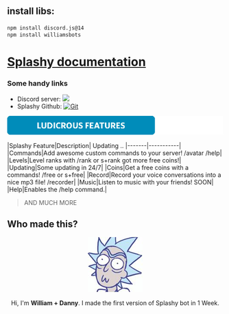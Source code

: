 
## install libs:
```
npm install discord.js@14
npm install williamsbots
```

# [Splashy documentation](soon)

### Some handy links 

* Discord server: [<img src="https://discordapp.com/api/guilds/159962941502783488/widget.png">](https://discord.gg/splashy)
* Splashy Github: [![Git](https://img.shields.io/badge/Github-MEE6-62d3f5.svg?style=flat-square)](https://github.com/WilliamJacksons/splashy-documentation)

<img src="docs/pics/cggk7y9%5B1%5D.png?raw=true">

|Splashy Feature|Description| Updating ..
|-------|-----------|
|Commands|Add awesome custom commands to your server! /avatar /help|
|Levels|Level ranks with /rank or s+rank got more free coins!|
|Updating|Some updating in 24/7|
|Coins|Get a free coins with a commands! /free or s+free|
|Record|Record your voice conversations into a nice mp3 file! /recorder|
|Music|Listen to music with your friends! SOON|
|Help|Enables the /help command.|
> AND MUCH MORE

## Who made this?

<p align="center">
<img src="docs/pics/cookie.jpg?raw=true">
</p>
<p align="center">
Hi, I'm <b>William + Danny</b>. I made the first version of Splashy bot in 1 Week.
</p>
